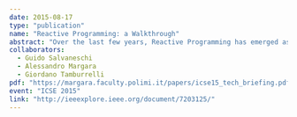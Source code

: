 ```yaml
---
date: 2015-08-17
type: "publication"
name: "Reactive Programming: a Walkthrough"
abstract: "Over the last few years, Reactive Programming has emerged as the trend to support the development of reactive software through dedicated programming abstractions. Reactive Programming has been increasingly investigated in the programming languages community and it is now gaining the interest of practitioners. Conversely, it has received so far less attention from the software engineering community. This technical briefing bridges this gap through an accurate overview of Reactive Programming, discussing the available frameworks and outlining open research challenges with an emphasis on cross-field research opportunities."
collaborators:
  - Guido Salvaneschi
  - Alessandro Margara
  - Giordano Tamburrelli
pdf: "https://margara.faculty.polimi.it/papers/icse15_tech_briefing.pdf"
event: "ICSE 2015"
link: "http://ieeexplore.ieee.org/document/7203125/"
---
```

